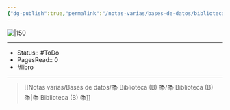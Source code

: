 ```yaml
---
{"dg-publish":true,"permalink":"/notas-varias/bases-de-datos/biblioteca-b/b-el-camino-del-hombre-superior/"}
---
```


![|150](https://m.media-amazon.com/images/I/91gWSXWDVoL._SL1500_.jpg)

---

- Status:: #ToDo 
- PagesRead:: 0 
- #libro 

---

> [[Notas varias/Bases de datos/📚 Biblioteca (B) 📚/📚 Biblioteca (B) 📚\|📚 Biblioteca (B) 📚]]